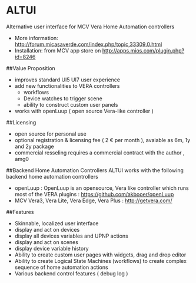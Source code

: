 # ALTUI

Alternative user interface for MCV Vera Home Automation controllers
- More information: http://forum.micasaverde.com/index.php/topic,33309.0.html
- Installation: from MCV app store on http://apps.mios.com/plugin.php?id=8246

##Value Proposition
  - improves standard UI5 UI7 user experience
  - add new functionalities to VERA controllers
    - workflows
    - Device watches to trigger scene
    - ability to construct custom user panels
  - works with openLuup ( open source Vera-like controller ) 

##Licensing
- open source for personal use
- optional registration & licensing fee ( 2 € per month ), avaiable as 6m, 1y and 2y package
- commercial resseling requires a commercial contract with the author , amg0

##Backend Home Automation Controllers
ALTUI works with the following backend home automation controllers
- openLuup : OpenLuup is an opensource, Vera like controller which runs most of the VERA plugins : https://github.com/akbooer/openLuup
- MCV Vera3, Vera Lite, Vera Edge, Vera Plus : http://getvera.com/

##Features
- Skinnable, localized user interface
- display and act on devices
- display all devices variables and UPNP actions
- display and act on scenes
- display device variable history
- Ability to create custom user pages with widgets, drag and drop editor
- Ability to create Logical State Machines (workflows) to create complex sequence of home automation actions
- Various backend control features ( debug log )
